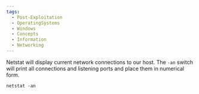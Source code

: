 ```yaml
---
tags:
  - Post-Exploitation
  - OperatingSystems
  - Windows
  - Concepts
  - Information
  - Networking
---
```


Netstat will display current network connections to our host. The `-an` switch will print all connections and listening ports and place them in numerical form.

```powershell-session
netstat -an 
```